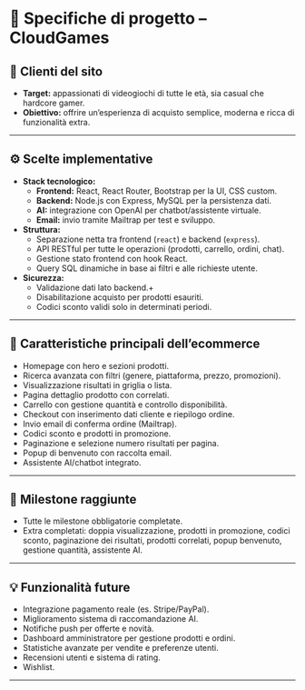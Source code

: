 
# 📄 Specifiche di progetto – CloudGames

## 👥 Clienti del sito

- **Target:** appassionati di videogiochi di tutte le età, sia casual che hardcore gamer.
- **Obiettivo:** offrire un’esperienza di acquisto semplice, moderna e ricca di funzionalità extra.


---

## ⚙️ Scelte implementative

- **Stack tecnologico:**  
  - **Frontend:** React, React Router, Bootstrap per la UI, CSS custom.
  - **Backend:** Node.js con Express, MySQL per la persistenza dati.
  - **AI:** integrazione con OpenAI per chatbot/assistente virtuale.
  - **Email:** invio tramite Mailtrap per test e sviluppo.
- **Struttura:**  
  - Separazione netta tra frontend (`react`) e backend (`express`).
  - API RESTful per tutte le operazioni (prodotti, carrello, ordini, chat).
  - Gestione stato frontend con hook React.
  - Query SQL dinamiche in base ai filtri e alle richieste utente.
- **Sicurezza:**  
  - Validazione dati lato backend.+
  - Disabilitazione acquisto per prodotti esauriti.
  - Codici sconto validi solo in determinati periodi.

---

## 🛒 Caratteristiche principali dell’ecommerce

- Homepage con hero e sezioni prodotti.
- Ricerca avanzata con filtri (genere, piattaforma, prezzo, promozioni).
- Visualizzazione risultati in griglia o lista.
- Pagina dettaglio prodotto con correlati.
- Carrello con gestione quantità e controllo disponibilità.
- Checkout con inserimento dati cliente e riepilogo ordine.
- Invio email di conferma ordine (Mailtrap).
- Codici sconto e prodotti in promozione.
- Paginazione e selezione numero risultati per pagina.
- Popup di benvenuto con raccolta email.
- Assistente AI/chatbot integrato.


---

## 🚩 Milestone raggiunte

- Tutte le milestone obbligatorie completate.
- Extra completati: doppia visualizzazione, prodotti in promozione, codici sconto, paginazione dei risultati, prodotti correlati, popup benvenuto, gestione quantità, assistente AI.


---

## 💡 Funzionalità future

- Integrazione pagamento reale (es. Stripe/PayPal).
- Miglioramento sistema di raccomandazione AI.
- Notifiche push per offerte e novità.
- Dashboard amministratore per gestione prodotti e ordini.
- Statistiche avanzate per vendite e preferenze utenti.
- Recensioni utenti e sistema di rating.
- Wishlist.

---

